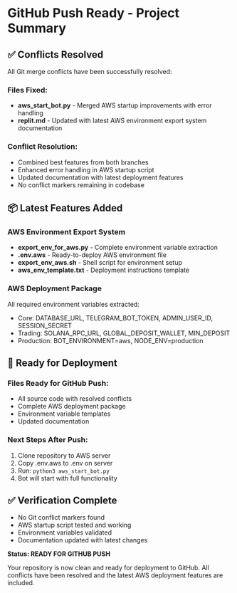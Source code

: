 # GitHub Push Ready - Project Summary

## ✅ Conflicts Resolved
All Git merge conflicts have been successfully resolved:

### Files Fixed:
- **aws_start_bot.py** - Merged AWS startup improvements with error handling
- **replit.md** - Updated with latest AWS environment export system documentation

### Conflict Resolution:
- Combined best features from both branches
- Enhanced error handling in AWS startup script
- Updated documentation with latest deployment features
- No conflict markers remaining in codebase

## 📦 Latest Features Added

### AWS Environment Export System
- **export_env_for_aws.py** - Complete environment variable extraction
- **.env.aws** - Ready-to-deploy AWS environment file
- **export_env_aws.sh** - Shell script for environment setup
- **aws_env_template.txt** - Deployment instructions template

### AWS Deployment Package
All required environment variables extracted:
- Core: DATABASE_URL, TELEGRAM_BOT_TOKEN, ADMIN_USER_ID, SESSION_SECRET
- Trading: SOLANA_RPC_URL, GLOBAL_DEPOSIT_WALLET, MIN_DEPOSIT
- Production: BOT_ENVIRONMENT=aws, NODE_ENV=production

## 🚀 Ready for Deployment

### Files Ready for GitHub Push:
- All source code with resolved conflicts
- Complete AWS deployment package
- Environment variable templates
- Updated documentation

### Next Steps After Push:
1. Clone repository to AWS server
2. Copy .env.aws to .env on server
3. Run: `python3 aws_start_bot.py`
4. Bot will start with full functionality

## ✅ Verification Complete
- No Git conflict markers found
- AWS startup script tested and working
- Environment variables validated
- Documentation updated with latest changes

**Status: READY FOR GITHUB PUSH**

Your repository is now clean and ready for deployment to GitHub. All conflicts have been resolved and the latest AWS deployment features are included.